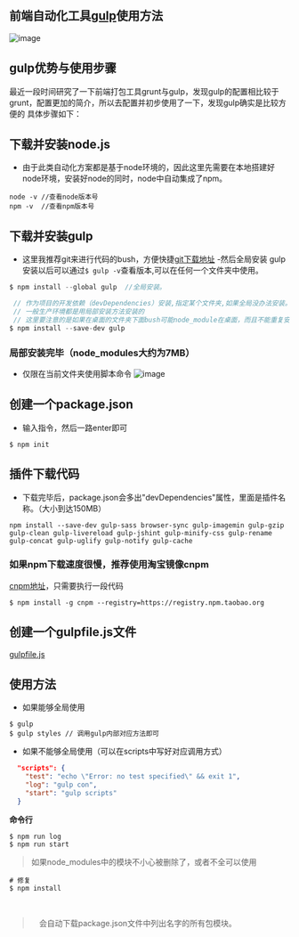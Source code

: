 ## 前端自动化工具[gulp](http://www.gulpjs.com.cn/)使用方法
![image](https://cloud.githubusercontent.com/assets/18028533/20460560/bef82c04-af21-11e6-9827-b891425d7f8c.png)

## gulp优势与使用步骤
最近一段时间研究了一下前端打包工具grunt与gulp，发现gulp的配置相比较于grunt，配置更加的简介，所以去配置并初步使用了一下，发现gulp确实是比较方便的
具体步骤如下：
## 下载并安装node.js
- 由于此类自动化方案都是基于node环境的，因此这里先需要在本地搭建好node环境，安装好node的同时，node中自动集成了npm。
```
node -v //查看node版本号
npm -v  //查看npm版本号
```
## 下载并安装gulp
- 这里我推荐git来进行代码的bush，方便快捷[git下载地址](https://git-scm.com/downloads)
-然后全局安装 gulp安装以后可以通过`$ gulp -v`查看版本,可以在任何一个文件夹中使用。
```c
$ npm install --global gulp  //全局安装。

 // 作为项目的开发依赖（devDependencies）安装,指定某个文件夹,如果全局没办法安装。
 // 一般生产环境都是用局部安装方法安装的
 // 这里要注意的是如果在桌面的文件夹下面bush可能node_module在桌面，而且不能重复安装
$ npm install --save-dev gulp 
```
### 局部安装完毕（node_modules大约为7MB）
- 仅限在当前文件夹使用脚本命令
![image](https://cloud.githubusercontent.com/assets/18028533/20479491/60b49f44-b019-11e6-8dd1-072a57b94ecf.png)

## 创建一个package.json
- 输入指令，然后一路enter即可
```git
$ npm init
```

## 插件下载代码 
- 下载完毕后，package.json会多出"devDependencies"属性，里面是插件名称。（大小到达150MB）
```
npm install --save-dev gulp-sass browser-sync gulp-imagemin gulp-gzip gulp-clean gulp-livereload gulp-jshint gulp-minify-css gulp-rename gulp-concat gulp-uglify gulp-notify gulp-cache
```
### 如果npm下载速度很慢，推荐使用淘宝镜像cnpm
[cnpm地址](https://npm.taobao.org/)，只需要执行一段代码
```
$ npm install -g cnpm --registry=https://registry.npm.taobao.org
```
## 创建一个gulpfile.js文件
[gulpfile.js](https://github.com/Kelichao/gulp/blob/master/gulpfile.js)

## 使用方法
- 如果能够全局使用
```
$ gulp
$ gulp styles // 调用gulp内部对应方法即可
```

- 如果不能够全局使用（可以在scripts中写好对应调用方式）
```json
  "scripts": {
    "test": "echo \"Error: no test specified\" && exit 1",
    "log": "gulp con",
    "start": "gulp scripts"
  }
```
**命令行**
```
$ npm run log
$ npm run start
```

> 如果node_modules中的模块不小心被删除了，或者不全可以使用
    
    # 修复
    $ npm install
    
    
>　会自动下载package.json文件中列出名字的所有包模块。
